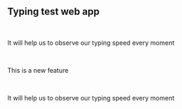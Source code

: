 <h2>Typing test web app</h2>
<br>
<p>It will help us to observe our typing speed every moment</p>
<br>
<p>This is a new feature </p>
<br>
<p>It will help us to observe our typing speed every moment</p>
